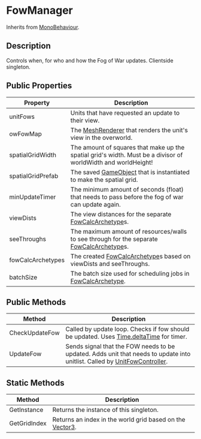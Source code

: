 # FowManager
Inherits from [MonoBehaviour](https://docs.unity3d.com/ScriptReference/MonoBehaviour.html).

## Description
Controls when, for who and how the Fog of War updates. Clientside singleton.

## Public Properties
Property | Description
--- | ---
unitFows | Units that have requested an update to their view.
owFowMap | The [MeshRenderer](https://docs.unity3d.com/ScriptReference/MeshRenderer.html) that renders the unit's view in the overworld.
spatialGridWidth | The amount of squares that make up the spatial grid's width. Must be a divisor of worldWidth and worldHeight!
spatialGridPrefab | The saved [GameObject](https://docs.unity3d.com/ScriptReference/GameObject.html) that is instantiated to make the spatial grid.
minUpdateTimer | The minimum amount of seconds (float) that needs to pass before the fog of war can update again.
viewDists | The view distances for the separate [FowCalcArchetype](https://github.com/Sindrex/Bachelor086-fow-doc/blob/master/Classes/FowCalcArchetype.md)s.
seeThroughs | The maximum amount of resources/walls to see through for the separate [FowCalcArchetype](https://github.com/Sindrex/Bachelor086-fow-doc/blob/master/Classes/FowCalcArchetype.md)s.
fowCalcArchetypes | The created [FowCalcArchetype](https://github.com/Sindrex/Bachelor086-fow-doc/blob/master/Classes/FowCalcArchetype.md)s based on viewDists and seeThroughs.
batchSize | The batch size used for scheduling jobs in [FowCalcArchetype](https://github.com/Sindrex/Bachelor086-fow-doc/blob/master/Classes/FowCalcArchetype.md).

## Public Methods
Method | Description
--- | ---
CheckUpdateFow | Called by update loop. Checks if fow should be updated. Uses [Time.deltaTime](https://docs.unity3d.com/ScriptReference/Time-deltaTime.html) for timer.
UpdateFow | Sends signal that the FOW needs to be updated. Adds unit that needs to update into unitlist. Called by [UnitFowController](https://github.com/Sindrex/Bachelor086-fow-doc/blob/master/Classes/UnitFowController.md).

## Static Methods
Method | Description
--- | ---
GetInstance | Returns the instance of this singleton.
GetGridIndex | Returns an index in the world grid based on the [Vector3](https://docs.unity3d.com/ScriptReference/Vector3.html).
